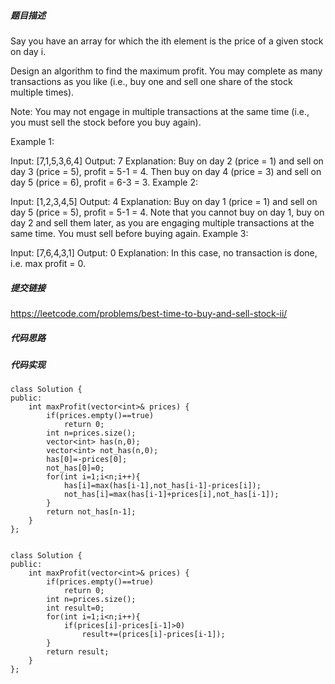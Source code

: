 ##### 题目描述
Say you have an array for which the ith element is the price of a given stock on day i.

Design an algorithm to find the maximum profit. You may complete as many transactions as you like (i.e., buy one and sell one share of the stock multiple times).

Note: You may not engage in multiple transactions at the same time (i.e., you must sell the stock before you buy again).

Example 1:

Input: [7,1,5,3,6,4]
Output: 7
Explanation: Buy on day 2 (price = 1) and sell on day 3 (price = 5), profit = 5-1 = 4.
             Then buy on day 4 (price = 3) and sell on day 5 (price = 6), profit = 6-3 = 3.
Example 2:

Input: [1,2,3,4,5]
Output: 4
Explanation: Buy on day 1 (price = 1) and sell on day 5 (price = 5), profit = 5-1 = 4.
             Note that you cannot buy on day 1, buy on day 2 and sell them later, as you are
             engaging multiple transactions at the same time. You must sell before buying again.
Example 3:

Input: [7,6,4,3,1]
Output: 0
Explanation: In this case, no transaction is done, i.e. max profit = 0.


##### 提交链接
https://leetcode.com/problems/best-time-to-buy-and-sell-stock-ii/



##### 代码思路




##### 代码实现

```
class Solution {
public:
    int maxProfit(vector<int>& prices) {
        if(prices.empty()==true)
            return 0;
        int n=prices.size();
        vector<int> has(n,0);
        vector<int> not_has(n,0);
        has[0]=-prices[0];
        not_has[0]=0;
        for(int i=1;i<n;i++){
            has[i]=max(has[i-1],not_has[i-1]-prices[i]);
            not_has[i]=max(has[i-1]+prices[i],not_has[i-1]);
        }
        return not_has[n-1];
    }
};


```

```
class Solution {
public:
    int maxProfit(vector<int>& prices) {
        if(prices.empty()==true)
            return 0;
        int n=prices.size();
        int result=0;
        for(int i=1;i<n;i++){
            if(prices[i]-prices[i-1]>0)
                result+=(prices[i]-prices[i-1]);
        }
        return result;
    }
};
```